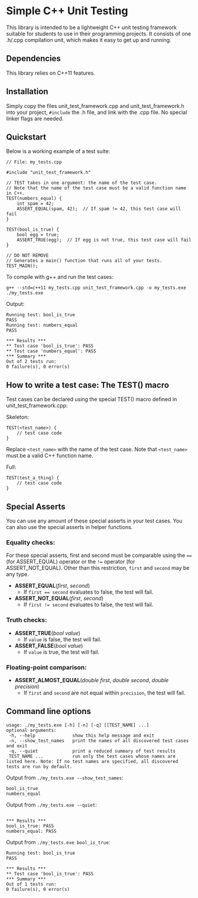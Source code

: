 # Simple C++ Unit Testing

This library is intended to be a lightweight C++ unit testing framework suitable for students to use in their programming projects. It consists of one .h/.cpp compilation unit, which makes it easy to get up and running.

## Dependencies
This library relies on C++11 features.

## Installation
Simply copy the files unit_test_framework.cpp and unit_test_framework.h into your project, `#include` the .h file, and link with the .cpp file. No special linker flags are needed.

## Quickstart
Below is a working example of a test suite:
```
// File: my_tests.cpp

#include "unit_test_framework.h"

// TEST takes in one argument: the name of the test case.
// Note that the name of the test case must be a valid function name in C++.
TEST(numbers_equal) {
    int spam = 42;
    ASSERT_EQUAL(spam, 42);  // If spam != 42, this test case will fail
}

TEST(bool_is_true) {
    bool egg = true;
    ASSERT_TRUE(egg);  // If egg is not true, this test case will fail
}

// DO NOT REMOVE
// Generates a main() function that runs all of your tests. 
TEST_MAIN();  
```

To compile with g++ and run the test cases:
```
g++ --std=c++11 my_tests.cpp unit_test_framework.cpp -o my_tests.exe
./my_tests.exe
```
Output:
```
Running test: bool_is_true
PASS
Running test: numbers_equal
PASS

*** Results ***
** Test case 'bool_is_true': PASS
** Test case 'numbers_equal': PASS
*** Summary ***
Out of 2 tests run:
0 failure(s), 0 error(s)
```


## How to write a test case: The TEST() macro
Test cases can be declared using the special TEST() macro defined in unit_test_framework.cpp:

Skeleton:
```
TEST(<test_name>) {
    // test case code
}
```
Replace `<test_name>` with the name of the test case. Note that `<test_name>` must be a valid C++ function name.

Full:
```
TEST(test_a_thing) {
    // test case code
}
```

## Special Asserts
You can use any amount of these special asserts in your test cases. You can also use the special asserts in helper functions.

### Equality checks:
For these special asserts, first and second must be comparable using the `==` (for ASSERT_EQUAL) operator or the `!=` operator (for ASSERT_NOT_EQUAL). Other than this restriction, `first` and `second` may be any type.

* **ASSERT_EQUAL**(*first*, *second*)
    * If `first == second` evaluates to false, the test will fail.
* **ASSERT_NOT_EQUAL**(*first*, *second*)
    * If `first != second` evaluates to false, the test will fail.

### Truth checks:
* **ASSERT_TRUE**(*bool value*)
    * If `value` is false, the test will fail.
* **ASSERT_FALSE**(*bool value*)
    * If `value` is true, the test will fail.

### Floating-point comparison:
* **ASSERT_ALMOST_EQUAL**(*double first*, *double second*, *double precision*)
    * If `first` and `second` are not equal within `precision`, the test will fail.
    
## Command line options
```
usage: ./my_tests.exe [-h] [-n] [-q] [[TEST_NAME] ...]
optional arguments:
 -h, --help	             show this help message and exit
 -n, --show_test_names	 print the names of all discovered test cases and exit
 -q, --quiet             print a reduced summary of test results
 TEST_NAME ...           run only the test cases whose names are listed here. Note: If no test names are specified, all discovered tests are run by default.
```
Output from `./my_tests.exe --show_test_names`:
```
bool_is_true
numbers_equal
```
Output from `./my_tests.exe --quiet`:
```

*** Results ***
bool_is_true: PASS
numbers_equal: PASS
```
Output from `./my_tests.exe bool_is_true`:
```
Running test: bool_is_true
PASS

*** Results ***
** Test case 'bool_is_true': PASS
*** Summary ***
Out of 1 tests run:
0 failure(s), 0 error(s)
```
